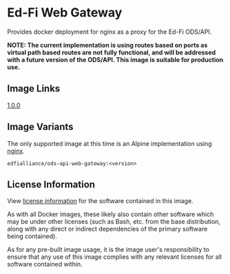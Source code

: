 # Ed-Fi Web Gateway
Provides docker deployment for nginx as a proxy for the Ed-Fi ODS/API. 

**NOTE: The current implementation is using routes based on ports as virtual path based routes are not fully functional, and will be addressed with a future version of the ODS/API. This image is suitable for production use.**

## Image Links
[1.0.0](https://github.com/Ed-Fi-Alliance-OSS/Ed-Fi-ODS-Docker/blob/main/Web-Gateway/Dockerfile)

## Image Variants
The only supported image at this time is an Alpine implementation using [nginx](https://hub.docker.com/_/nginx).

`edfialliance/ods-api-web-gateway:<version>`

## License Information
View [license information](https://github.com/Ed-Fi-Alliance-OSS/Ed-Fi-ODS-Docker/blob/main/LICENSE) for the software contained in this image.

As with all Docker images, these likely also contain other software which may be under other licenses (such as Bash, etc. from the base distribution, along with any direct or indirect dependencies of the primary software being contained).

As for any pre-built image usage, it is the image user's responsibility to ensure that any use of this image complies with any relevant licenses for all software contained within.